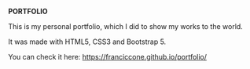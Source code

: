 <b>PORTFOLIO</b>

This is my personal portfolio, which I did to show my works to the world.

It was made with HTML5, CSS3 and Bootstrap 5.

You can check it here: https://franciccone.github.io/portfolio/
